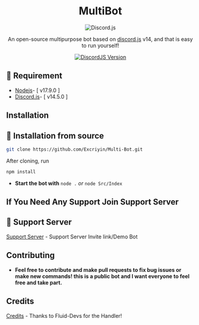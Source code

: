 <div align=center>

 # MultiBot

![Discord.js](https://discord.js.org/static/logo.svg)

An open-source multipurpose bot based on [discord.js](https://discord.js.org/#/) v14, and that is easy to run yourself! </p>

  <a href="https://github.com/discordjs">
    <img src="https://img.shields.io/badge/discord.js-v14.5.0-gold.svg?logo=npm" alt="DiscordJS Version">
  </a>
  

</div>



## 📎 Requirement
* [Nodejs](https://nodejs.org/en/](https://nodejs.org/dist/v17.9.0/node-v17.9.0-x64.msi))- [ v17.9.0 ]
* [Discord.js](https://github.com/discordjs/discord.js/)- [ v14.5.0 ]

## Installation
## 🚀 Installation from source

```bash
git clone https://github.com/Excriyin/Multi-Bot.git
```

After cloning, run

```bash
npm install
```

- **Start the bot with** `node .` *or* `node Src/Index`


## If You Need Any Support Join Support Server
## 💌 Support Server
[Support Server](https://discord.gg/eCVabJbaFN) - Support Server Invite link/Demo Bot

## Contributing

- **Feel free to contribute and make pull requests to fix bug issues or make new commands! this is a public bot and I want everyone to feel free and take part.**

## Credits
[Credits](https://github.com/Fluid-Devs/V14-handler) - Thanks to Fluid-Devs for the Handler!
